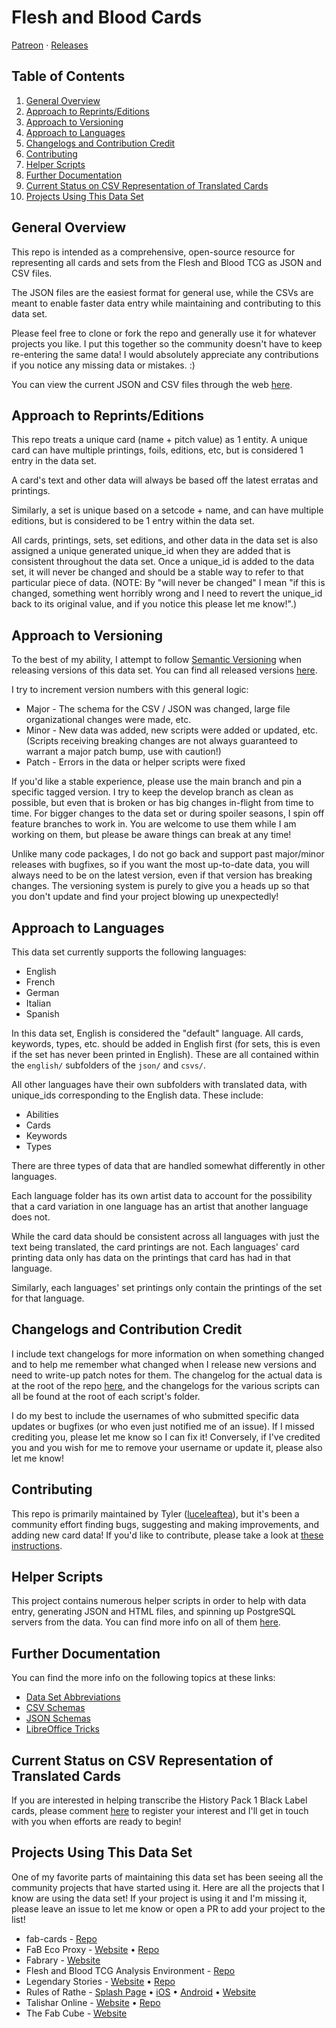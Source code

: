 # Flesh and Blood Cards
[Patreon](https://www.patreon.com/TheFabCube) &#183; [Releases](https://github.com/the-fab-cube/flesh-and-blood-cards/releases)

## Table of Contents
1. [General Overview](#general-overview)
2. [Approach to Reprints/Editions](#approach-to-reprintseditions)
3. [Approach to Versioning](#approach-to-versioning)
4. [Approach to Languages](#approach-to-languages)
5. [Changelogs and Contribution Credit](#changelogs-and-contribution-credit)
6. [Contributing](#contributing)
7. [Helper Scripts](#helper-scripts)
8. [Further Documentation](#further-documentation)
9. [Current Status on CSV Representation of Translated Cards](#current-status-on-csv-representation-of-translated-cards)
10. [Projects Using This Data Set](#projects-using-this-data-set)

## General Overview
This repo is intended as a comprehensive, open-source resource for representing all cards and sets from the Flesh and Blood TCG as JSON and CSV files.

The JSON files are the easiest format for general use, while the CSVs are meant to enable faster data entry while maintaining and contributing to this data set.

Please feel free to clone or fork the repo and generally use it for whatever projects you like. I put this together so the community doesn't have to keep re-entering the same data! I would absolutely appreciate any contributions if you notice any missing data or mistakes. :)

You can view the current JSON and CSV files through the web [here](https://the-fab-cube.github.io/flesh-and-blood-cards/).


## Approach to Reprints/Editions
This repo treats a unique card (name + pitch value) as 1 entity. A unique card can have multiple printings, foils, editions, etc, but is considered 1 entry in the data set.

A card's text and other data will always be based off the latest erratas and printings.

Similarly, a set is unique based on a setcode + name, and can have multiple editions, but is considered to be 1 entry within the data set.

All cards, printings, sets, set editions, and other data in the data set is also assigned a unique generated unique_id when they are added that is consistent throughout the data set. Once a unique_id is added to the data set, it will never be changed and should be a stable way to refer to that particular piece of data. (NOTE: By "will never be changed" I mean "if this is changed, something went horribly wrong and I need to revert the unique_id back to its original value, and if you notice this please let me know!".)


## Approach to Versioning
To the best of my ability, I attempt to follow [Semantic Versioning](https://semver.org/) when releasing versions of this data set. You can find all released versions [here](https://github.com/the-fab-cube/flesh-and-blood-cards/releases).

I try to increment version numbers with this general logic:

* Major - The schema for the CSV / JSON was changed, large file organizational changes were made, etc.
* Minor - New data was added, new scripts were added or updated, etc. (Scripts receiving breaking changes are not always guaranteed to warrant a major patch bump, use with caution!)
* Patch - Errors in the data or helper scripts were fixed

If you'd like a stable experience, please use the main branch and pin a specific tagged version. I try to keep the develop branch as clean as possible, but even that is broken or has big changes in-flight from time to time. For bigger changes to the data set or during spoiler seasons, I spin off feature branches to work in. You are welcome to use them while I am working on them, but please be aware things can break at any time!

Unlike many code packages, I do not go back and support past major/minor releases with bugfixes, so if you want the most up-to-date data, you will always need to be on the latest version, even if that version has breaking changes. The versioning system is purely to give you a heads up so that you don't update and find your project blowing up unexpectedly!

## Approach to Languages
This data set currently supports the following languages:
- English
- French
- German
- Italian
- Spanish

In this data set, English is considered the "default" language. All cards, keywords, types, etc. should be added in English first (for sets, this is even if the set has never been printed in English). These are all contained within the `english/` subfolders of the `json/` and `csvs/`.

All other languages have their own subfolders with translated data, with unique_ids corresponding to the English data. These include:
- Abilities
- Cards
- Keywords
- Types

There are three types of data that are handled somewhat differently in other languages.

Each language folder has its own artist data to account for the possibility that a card variation in one language has an artist that another language does not.

While the card data should be consistent across all languages with just the text being translated, the card printings are not. Each languages' card printing data only has data on the printings that card has had in that language.

Similarly, each languages' set printings only contain the printings of the set for that language.


## Changelogs and Contribution Credit
I include text changelogs for more information on when something changed and to help me remember what changed when I release new versions and need to write-up patch notes for them. The changelog for the actual data is at the root of the repo [here](/changelog.txt), and the changelogs for the various scripts can all be found at the root of each script's folder.

I do my best to include the usernames of who submitted specific data updates or bugfixes (or who even just notified me of an issue). If I missed crediting you, please let me know so I can fix it! Conversely, if I've credited you and you wish for me to remove your username or update it, please also let me know!


## Contributing
This repo is primarily maintained by Tyler ([luceleaftea](https://github.com/luceleaftea)), but it's been a community effort finding bugs, suggesting and making improvements, and adding new card data! If you'd like to contribute, please take a look at [these instructions](/CONTRIBUTING.md).

## Helper Scripts
This project contains numerous helper scripts in order to help with data entry, generating JSON and HTML files, and spinning up PostgreSQL servers from the data. You can find more info on all of them [here](/helper-scripts/README.md).

## Further Documentation
You can find the more info on the following topics at these links:
* [Data Set Abbreviations](/documentation/abbreviations.md)
* [CSV Schemas](/documentation/csv-schemas.md)
* [JSON Schemas](/documentation/json-schemas.md)
* [LibreOffice Tricks](/documentation/libre-office-tricks.md)

## Current Status on CSV Representation of Translated Cards
If you are interested in helping transcribe the History Pack 1 Black Label cards, please comment [here](https://github.com/the-fab-cube/flesh-and-blood-cards/issues/118) to register your interest and I'll get in touch with you when efforts are ready to begin!

## Projects Using This Data Set
One of my favorite parts of maintaining this data set has been seeing all the community projects that have started using it. Here are all the projects that I know are using the data set! If your project is using it and I'm missing it, please leave an issue to let me know or open a PR to add your project to the list!

* fab-cards - [Repo](https://github.com/fabrary/fab-cards)
* FaB Eco Proxy - [Website](https://aongaro.github.io/fab-eco-proxy/) • [Repo](https://github.com/aongaro/fab-eco-proxy)
* Fabrary - [Website](https://fabrary.net/)
* Flesh and Blood TCG Analysis Environment - [Repo](https://github.com/HarrisonTotty/fab)
* Legendary Stories - [Website](https://legendarystories.net/) • [Repo](https://github.com/nathaneastwood/fablore)
* Rules of Rathe - [Splash Page](https://rulesofrathe.com/) • [iOS](https://apps.apple.com/de/app/rules-of-rathe/id1585516530) • [Android](https://play.google.com/store/apps/details?id=com.rulesofrathe&pli=1) • [Website](https://rulesofrathe.com/m/)
* Talishar Online - [Website](https://talishar.net/) • [Repo](https://github.com/Talishar/Talishar)
* The Fab Cube - [Website](https://www.thefabcube.com/)
